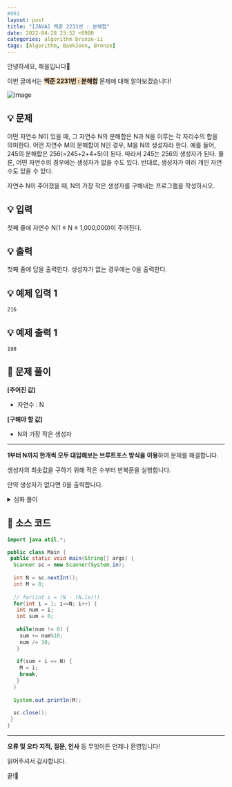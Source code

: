 ```yaml
---
#091
layout: post
title: "[JAVA] 백준 2231번 : 분해합"
date: 2022-04-28 23:52 +0900
categories: algorithm bronze-ii
tags: [Algorithm, BaekJoon, Bronze]
---
```


안녕하세요, 해을입니다🦖

이번 글에서는 <span style="background-color:#f7ddbe">**백준 2231번 : 분해합**</span> 문제에 대해 알아보겠습니다!

![image](https://user-images.githubusercontent.com/39720852/174634685-e753fa2d-b182-4d66-9394-a32a3347cab7.png)

## 💡 문제

어떤 자연수 N이 있을 때, 그 자연수 N의 분해합은 N과 N을 이루는 각 자리수의 합을 의미한다. 어떤 자연수 M의 분해합이 N인 경우, M을 N의 생성자라 한다. 예를 들어, 245의 분해합은 256(=245+2+4+5)이 된다. 따라서 245는 256의 생성자가 된다. 물론, 어떤 자연수의 경우에는 생성자가 없을 수도 있다. 반대로, 생성자가 여러 개인 자연수도 있을 수 있다.

자연수 N이 주어졌을 때, N의 가장 작은 생성자를 구해내는 프로그램을 작성하시오.

## 💡 입력

첫째 줄에 자연수 N(1 ≤ N ≤ 1,000,000)이 주어진다.

## 💡 출력

첫째 줄에 답을 출력한다. 생성자가 없는 경우에는 0을 출력한다.

## 💡 예제 입력 1

```
216
```

## 💡 예제 출력 1

```
198
```

## 🚩 문제 풀이

**[주어진 값]**

* 자연수 : N

**[구해야 할 값]**

* N의 가장 작은 생성자

---

**1부터 N까지 한개씩 모두 대입해보는 브루트포스 방식을 이용**하여 문제를 해결합니다.

생성자의 최솟값을 구하기 위해 작은 수부터 반복문을 실행합니다.

만약 생성자가 없다면 0을 출력합니다.

<details>
<summary>심화 풀이</summary>
<div markdown="1">

**생성자의 최솟값**을 구하면 1부터 반복하지 않아도 됩니다.

가능한 최솟값을 구하기 위해 분해합의 정의와 예시를 다시 살펴보겠습니다.

* M의 분해합 = N = M + M_각자릿수의합
* 245의 분해합 = 256 = 245 + 2 + 4 + 5

이를 수식으로 나타내면 다음과 같습니다. (ex : 세자릿수 정수 N 입력)

$$
N(3) = M + M_1 + M_2 + M_3
$$

$$
N(3) - (M_1 + M_2 + M_3) = M
$$

이때 각 자릿수의 합이 최대인 경우는 (9 + 9 + 9)이므로

입력받은 정수 N의 자릿수 길이만큼 9를 뺀 미만의 수들은 생성자가 될 수 없다는 것을 알 수 있습니다.

따라서, 1부터가 아닌 **N - (M의 길이 * 9)부터 N까지 탐색**하면 됩니다.

``` java
import java.util.*;

public class Main {
 public static void main(String[] args) {  
  Scanner sc = new Scanner(System.in);
  
  String str_N = sc.nextLine();
  
  int N = Integer.parseInt(str_N);
  int M = 0;
  
  for(int i = ( N- (str_N.length() * 9) ); i<=N; i++) {
   int num = i;
   int sum = 0;
   
   while(num != 0) {
    sum += num%10;
    num /= 10;
   }
   
   if(sum + i == N) {
    M = i;
    break;
   }
  }
  
  System.out.println(M);
  
  sc.close();
 }
}
```

</div>
</details>

## 🚩 소스 코드

``` java
import java.util.*;

public class Main {
 public static void main(String[] args) {  
  Scanner sc = new Scanner(System.in);
  
  int N = sc.nextInt();
  int M = 0;
  
  // for(int i = (N - (N.le)))
  for(int i = 1; i<=N; i++) {
   int num = i;
   int sum = 0;
   
   while(num != 0) {
    sum += num%10;
    num /= 10;
   }
   
   if(sum + i == N) {
    M = i;
    break;
   }
  }
  
  System.out.println(M);
  
  sc.close();
 }
}
```

---

**오류 및 오타 지적, 질문, 인사** 등 무엇이든 언제나 환영입니다!

읽어주셔서 감사합니다.

끝!🦕
